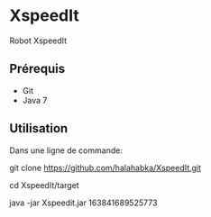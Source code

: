 # XspeedIt
Robot XspeedIt

## Prérequis

 - Git
 - Java 7

## Utilisation

Dans une ligne de commande:

git clone https://github.com/halahabka/XspeedIt.git

cd XspeedIt/target

java -jar Xspeedit.jar 163841689525773
